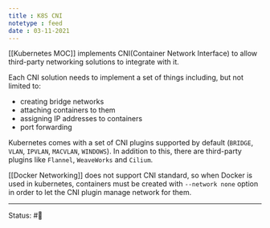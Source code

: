```yaml
---
title : K8S CNI
notetype : feed
date : 03-11-2021
---
```


[[Kubernetes MOC]] implements CNI(Container Network Interface) to allow third-party networking solutions to integrate with it.

Each CNI solution needs to implement a set of things including, but not limited to:
- creating bridge networks
- attaching containers to them
- assigning IP addresses to containers
- port forwarding

Kubernetes comes with a set of CNI plugins supported by default (`BRIDGE`, `VLAN`, `IPVLAN`, `MACVLAN`, `WINDOWS`). In addition to this, there are third-party plugins like `Flannel`, `WeaveWorks` and `Cilium`.

[[Docker Networking]] does not support CNI standard, so when Docker is used in kubernetes, containers must be created with `--network none` option in order to let the CNI plugin manage network for them.

-----

Status: #🌱 

